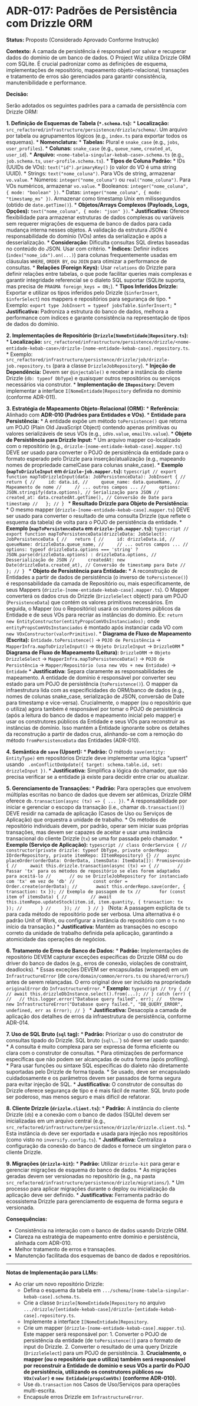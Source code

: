 # ADR-017: Padrões de Persistência com Drizzle ORM

**Status:** Proposto (Considerado Aprovado Conforme Instrução)

**Contexto:**
A camada de persistência é responsável por salvar e recuperar dados do domínio de um banco de dados. O Project Wiz utiliza Drizzle ORM com SQLite. É crucial padronizar como as definições de esquema, implementações de repositório, mapeamento objeto-relacional, transações e tratamento de erros são gerenciados para garantir consistência, manutenibilidade e performance.

**Decisão:**

Serão adotados os seguintes padrões para a camada de persistência com Drizzle ORM:

**1. Definição de Esquemas de Tabela (`*.schema.ts`):**
    *   **Localização:** `src_refactored/infrastructure/persistence/drizzle/schema/`. Um arquivo por tabela ou agrupamentos lógicos (e.g., `index.ts` para exportar todos os esquemas).
    *   **Nomenclatura:**
        *   **Tabelas:** Plural e `snake_case` (e.g., `jobs`, `user_profiles`).
        *   **Colunas:** `snake_case` (e.g., `queue_name`, `created_at`, `user_id`).
        *   **Arquivo:** `<nome-tabela-singular-kebab-case>.schema.ts` (e.g., `job.schema.ts`, `user-profile.schema.ts`).
    *   **Tipos de Coluna Padrão:**
        *   IDs (UUIDs de VOs): `text("id").primaryKey()` (o valor do VO é uma string UUID).
        *   Strings: `text("nome_coluna")`. Para VOs de string, armazenar `vo.value`.
        *   Números: `integer("nome_coluna")` ou `real("nome_coluna")`. Para VOs numéricos, armazenar `vo.value`.
        *   Booleanos: `integer("nome_coluna", { mode: "boolean" })`.
        *   Datas: `integer("nome_coluna", { mode: "timestamp_ms" })`. Armazenar como timestamp Unix em milissegundos (obtido de `date.getTime()`).
        *   **Objetos/Arrays Complexos (Payloads, Logs, Opções):** `text("nome_coluna", { mode: "json" })`.
            *   **Justificativa:** Oferece flexibilidade para armazenar estruturas de dados complexas ou variáveis sem requerer migrações de esquema de banco de dados para cada mudança interna nesses objetos. A validação da estrutura JSON é responsabilidade do domínio (VOs) antes da serialização e após a desserialização.
            *   **Consideração:** Dificulta consultas SQL diretas baseadas no conteúdo do JSON. Usar com critério.
    *   **Índices:** Definir índices (`index("nome_idx").on(...)`) para colunas frequentemente usadas em cláusulas `WHERE`, `ORDER BY`, ou `JOIN` para otimizar a performance de consultas.
    *   **Relações (Foreign Keys):** Usar `relations` do Drizzle para definir relações entre tabelas, o que pode facilitar queries mais complexas e garantir integridade referencial se o dialeto SQL suportar (SQLite suporta, mas precisa de `PRAGMA foreign_keys = ON;`).
    *   **Tipos Inferidos Drizzle:** Exportar e utilizar os tipos inferidos pelo Drizzle (`$inferInsert`, `$inferSelect`) nos mappers e repositórios para segurança de tipo.
        *   Exemplo: `export type JobInsert = typeof jobsTable.$inferInsert;`
    *   **Justificativa:** Padroniza a estrutura do banco de dados, melhora a performance com índices e garante consistência na representação de tipos de dados do domínio.

**2. Implementações de Repositório (`Drizzle[NomeEntidade]Repository.ts`):**
    *   **Localização:** `src_refactored/infrastructure/persistence/drizzle/<nome-entidade-kebab-case>/drizzle-[nome-entidade-kebab-case].repository.ts`.
        *   Exemplo: `src_refactored/infrastructure/persistence/drizzle/job/drizzle-job.repository.ts` (para a classe `DrizzleJobRepository`).
    *   **Injeção de Dependência:** Devem ser `@injectable()` e receber a instância do cliente Drizzle (`db: typeof DbType`) e quaisquer outros repositórios ou serviços necessários via construtor.
    *   **Implementação de `IRepository`:** Devem implementar a interface `I[NomeEntidade]Repository` definida no domínio (conforme ADR-011).

**3. Estratégia de Mapeamento Objeto-Relacional (ORM):**
    *   **Referência:** Alinhado com **ADR-010 (Padrões para Entidades e VOs)**.
    *   **Entidade para Persistência:**
        *   A entidade expõe um método `toPersistence()` que retorna um POJO (Plain Old JavaScript Object) contendo apenas primitivas ou valores serializáveis de seus VOs (e.g., `idVo.value`, `emailVo.value`).
    *   **Objeto de Persistência para Drizzle Input:**
        *   Um arquivo mapper co-localizado com o repositório (e.g., `drizzle-[nome-entidade-kebab-case].mapper.ts`) DEVE ser usado para converter o POJO de persistência da entidade para o formato esperado pelo Drizzle para inserção/atualização (e.g., mapeando nomes de propriedade camelCase para colunas snake_case).
        *   **Exemplo (`mapToDrizzleInput` em `drizzle-job.mapper.ts`):**
            ```typescript
            // export function mapToDrizzleInput(data: JobPersistenceData): JobInsert {
            //   return {
            //     id: data.id,
            //     queue_name: data.queueName, // Mapeamento de nome
            //     // ... outros campos ...
            //     options: JSON.stringify(data.options), // Serialização para JSON
            //     created_at: data.createdAt.getTime(), // Conversão de Date para timestamp
            //   };
            // }
            ```
    *   **Resultado Drizzle para Objeto de Persistência:**
        *   O mesmo mapper (`drizzle-[nome-entidade-kebab-case].mapper.ts`) DEVE ser usado para converter o resultado de uma consulta Drizzle (que reflete o esquema da tabela) de volta para o POJO de persistência da entidade.
        *   **Exemplo (`mapToPersistenceData` em `drizzle-job.mapper.ts`):**
            ```typescript
            // export function mapToPersistenceData(drizzleData: JobSelect): JobPersistenceData {
            //   return {
            //     id: drizzleData.id,
            //     queueName: drizzleData.queue_name,
            //     // ... outros campos ...
            //     options: typeof drizzleData.options === 'string' ? JSON.parse(drizzleData.options) : drizzleData.options, // Desserialização de JSON
            //     createdAt: new Date(drizzleData.created_at), // Conversão de timestamp para Date
            //   };
            // }
            ```
    *   **Objeto de Persistência para Entidade:**
        *   A reconstrução de Entidades a partir de dados de persistência (o inverso de `toPersistence()`) é responsabilidade da camada de Repositório ou, mais especificamente, de seus Mappers (`drizzle-[nome-entidade-kebab-case].mapper.ts`). O Mapper converterá os dados crus do Drizzle (`DrizzleSelect` object) para um POJO (`PersistenceData`) que contém os valores primitivos necessários. Em seguida, o Mapper (ou o Repositório) usará os construtores públicos da Entidade e de seus VOs para recriar as instâncias do domínio. Ex: `return new EntityConstructor(entityPropsComVOsInstanciados);` onde `entityPropsComVOsInstanciados` é montado após instanciar cada VO com `new VOxConstructor(valorPrimitivo)`.
    *   **Diagrama de Fluxo de Mapeamento (Escrita):**
        `Entidade.toPersistence()` -> `POJO de Persistência` -> `MapperInfra.mapToDrizzleInput()` -> `Objeto DrizzleInput` -> `DrizzleORM`
    *   **Diagrama de Fluxo de Mapeamento (Leitura):**
        `DrizzleORM` -> `Objeto DrizzleSelect` -> `MapperInfra.mapToPersistenceData()` -> `POJO de Persistência` -> `Mapper/Repositório (usa new VOs + new Entidade)` -> `Entidade`
    *   **Justificativa:** Separa claramente as responsabilidades de mapeamento. A entidade de domínio é responsável por converter seu estado para um POJO de persistência (`toPersistence()`). O mapper da infraestrutura lida com as especificidades do ORM/banco de dados (e.g., nomes de colunas snake_case, serialização de JSON, conversão de Date para timestamp e vice-versa). Crucialmente, o mapper (ou o repositório que o utiliza) agora também é responsável por tomar o POJO de persistência (após a leitura do banco de dados e mapeamento inicial pelo mapper) e usar os construtores públicos da Entidade e seus VOs para reconstruir as instâncias de domínio. Isso mantém a Entidade ignorante sobre os detalhes da reconstrução a partir de dados crus, alinhando-se com a remoção do método `fromPersistenceData` das Entidades (ADR-010).

**4. Semântica de `save` (Upsert):**
    *   **Padrão:** O método `save(entity: EntityType)` em repositórios Drizzle deve implementar uma lógica "upsert" usando ` .onConflictDoUpdate({ target: schema.table.id, set: drizzleInput })`.
    *   **Justificativa:** Simplifica a lógica do chamador, que não precisa verificar se a entidade já existe para decidir entre criar ou atualizar.

**5. Gerenciamento de Transações:**
    *   **Padrão:** Para operações que envolvem múltiplas escritas no banco de dados que devem ser atômicas, Drizzle ORM oferece `db.transaction(async (tx) => { ... })`.
    *   A responsabilidade por iniciar e gerenciar o escopo da transação (i.e., chamar `db.transaction()`) DEVE residir na camada de aplicação (Casos de Uso ou Serviços de Aplicação) que orquestra a unidade de trabalho.
    *   Os métodos de repositório individuais devem, por padrão, operar sem iniciar suas próprias transações, mas devem ser capazes de aceitar e usar uma instância transacional do cliente Drizzle (`tx`) se uma for passada pelo chamador.
    *   **Exemplo (Serviço de Aplicação):**
        ```typescript
        // class OrderService {
        //   constructor(private drizzle: typeof DbType, private orderRepo: IOrderRepository, private itemRepo: IItemRepository) {}
        //   async placeOrder(orderData: OrderData, itemsData: ItemData[]): Promise<void> {
        //     await this.drizzle.transaction(async (tx) => {
        //       // Passar 'tx' para os métodos de repositório se eles forem adaptados para aceitá-lo
        //       // ou se DrizzleJobRepository for instanciado com 'tx' em vez de 'db'
        //       const order = Order.create(orderData);
        //       await this.orderRepo.save(order, { transaction: tx }); // Exemplo de passagem de tx
        //       for (const item of itemsData) {
        //         // await this.itemRepo.updateStock(item.id, item.quantity, { transaction: tx });
        //       }
        //     });
        //   }
        // }
        ```
        (Nota: A passagem explícita de `tx` para cada método de repositório pode ser verbosa. Uma alternativa é o padrão Unit of Work, ou configurar a instância do repositório com o `tx` no início da transação.)
    *   **Justificativa:** Mantém as transações no escopo correto da unidade de trabalho definida pela aplicação, garantindo a atomicidade das operações de negócios.

**6. Tratamento de Erros de Banco de Dados:**
    *   **Padrão:** Implementações de repositório DEVEM capturar exceções específicas do Drizzle ORM ou do driver do banco de dados (e.g., erros de conexão, violações de constraint, deadlocks).
    *   Essas exceções DEVEM ser encapsuladas (wrapped) em um `InfrastructureError` (de `core/domain/common/errors.ts` ou `shared/errors/`) antes de serem relançadas. O erro original deve ser incluído na propriedade `originalError` do `InfrastructureError`.
    *   **Exemplo:**
        ```typescript
        // try {
        //   // await this.drizzleDbInstance.select().from(...);
        // } catch (err) {
        //   // this.logger.error("Database query failed", err);
        //   throw new InfrastructureError("Database query failed.", "DB_QUERY_ERROR", undefined, err as Error);
        // }
        ```
    *   **Justificativa:** Desacopla a camada de aplicação dos detalhes de erros da infraestrutura de persistência, conforme ADR-014.

**7. Uso de SQL Bruto (`sql` tag):**
    *   **Padrão:** Priorizar o uso do construtor de consultas tipado do Drizzle. SQL bruto (`sql\`...\`) só deve ser usado quando:
        *   A consulta é muito complexa para ser expressa de forma eficiente ou clara com o construtor de consultas.
        *   Para otimizações de performance específicas que não podem ser alcançadas de outra forma (após profiling).
        *   Para usar funções ou sintaxe SQL específicas do dialeto não diretamente suportadas pelo Drizzle de forma tipada.
    *   Se usado, deve ser encapsulado cuidadosamente e os parâmetros devem ser passados de forma segura para evitar injeção de SQL.
    *   **Justificativa:** O construtor de consultas do Drizzle oferece segurança de tipo e é mais fácil de manter. SQL bruto pode ser poderoso, mas menos seguro e mais difícil de refatorar.

**8. Cliente Drizzle (`drizzle.client.ts`):**
    *   **Padrão:** A instância do cliente Drizzle (`db`) e a conexão com o banco de dados (SQLite) devem ser inicializadas em um arquivo central (e.g., `src_refactored/infrastructure/persistence/drizzle/drizzle.client.ts`).
    *   Esta instância `db` deve ser exportada e usada para injeção nos repositórios (como visto no `inversify.config.ts`).
    *   **Justificativa:** Centraliza a configuração da conexão do banco de dados e fornece um singleton para o cliente Drizzle.

**9. Migrações (`drizzle-kit`):**
    *   **Padrão:** Utilizar `drizzle-kit` para gerar e gerenciar migrações de esquema do banco de dados.
    *   As migrações geradas devem ser versionadas no repositório (e.g., na pasta `src_refactored/infrastructure/persistence/drizzle/migrations/`).
    *   Um processo para aplicar migrações durante o deploy ou inicialização da aplicação deve ser definido.
    *   **Justificativa:** Ferramenta padrão do ecossistema Drizzle para gerenciamento de esquema de forma segura e versionada.

**Consequências:**
*   Consistência na interação com o banco de dados usando Drizzle ORM.
*   Clareza na estratégia de mapeamento entre domínio e persistência, alinhada com ADR-010.
*   Melhor tratamento de erros e transações.
*   Manutenção facilitada dos esquemas de banco de dados e repositórios.

---
**Notas de Implementação para LLMs:**
*   Ao criar um novo repositório Drizzle:
    *   Defina o esquema da tabela em `.../schema/[nome-tabela-singular-kebab-case].schema.ts`.
    *   Crie a classe `Drizzle[NomeEntidade]Repository` no arquivo `.../drizzle/[entidade-kebab-case]/drizzle-[entidade-kebab-case].repository.ts`.
    *   Implemente a interface `I[NomeEntidade]Repository`.
    *   Crie um mapper (`drizzle-[nome-entidade-kebab-case].mapper.ts`). Este mapper será responsável por: 1. Converter o POJO de persistência da entidade (de `toPersistence()`) para o formato de input do Drizzle. 2. Converter o resultado de uma query Drizzle (`DrizzleSelect`) para um POJO de persistência. 3. **Crucialmente, o mapper (ou o repositório que o utiliza) também será responsável por reconstruir a Entidade de domínio e seus VOs a partir do POJO de persistência, utilizando os construtores públicos `new VOx(valor)` e `new Entidade(propsComVOs)` (conforme ADR-010).**
    *   Use `db.transaction` nos Casos de Uso/Serviços para operações multi-escrita.
    *   Encapsule erros Drizzle em `InfrastructureError`.
